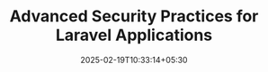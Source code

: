---
title: "Advanced Security Practices for Laravel Applications"
date: 2025-02-19T10:33:14+05:30
draft: false
width: 12
speakers:
    - path: "speakers/nikhil-jeshani.md"
image: ""
metaTitle: "Advanced Security Practices for Laravel Applications | Talk | Rajkot tech"
metaDes: "Advanced Security Practices for Laravel Applications | Talk | Rajkot tech"
---
